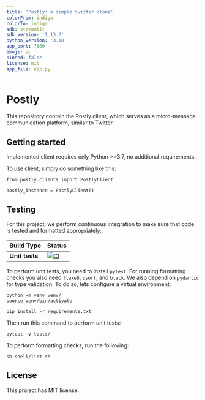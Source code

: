```yaml
---
title: 'Postly: a simple twitter clone'
colorFrom: indigo
colorTo: indigo
sdk: streamlit
sdk_version: '1.13.0'
python_version: '3.10'
app_port: 7860
emoji: 🫁
pinned: false
license: mit
app_file: app.py
---
```


# Postly

This repository contain the Postly client, which serves as a micro-message communication platform, similar to Twitter.

## Getting started

Implemented client requires only Python >=3.7, no additional requirements.

To use client, simply do something like this:
```
from postly.clients import PostlyClient

postly_instance = PostlyClient()
```

## Testing

For this project, we perform continuous integration to make sure that code is tested and formatted appropriately:

| Build Type | Status |
| - | - |
| **Unit tests** | [![CI](https://github.com/andreped/postly/workflows/Tests/badge.svg)](https://github.com/andreped/postly/actions) |

To perform unit tests, you need to install `pytest`. For running formatting checks you also need `flake8`, `isort`, and `black`. We also depend on `pydantic` for type validation. To do so, lets configure a virtual environment:
```
python -m venv venv/
source venv/bin/activate

pip install -r requirements.txt
```

Then run this command to perform unit tests:
```
pytest -v tests/
```

To perform formatting checks, run the following:
```
sh shell/lint.sh
```

## License

This project has MIT license.
